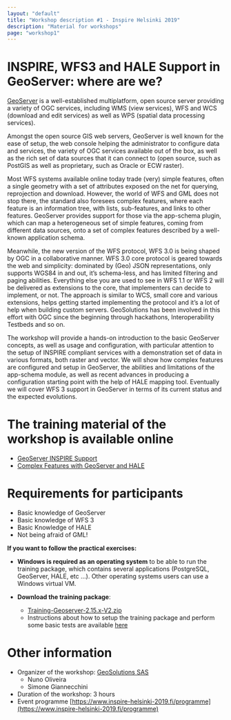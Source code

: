 ```yaml
---
layout: "default"
title: "Workshop description #1 - Inspire Helsinki 2019"
description: "Material for workshops"
page: "workshop1"
---
```

# INSPIRE, WFS3 and HALE Support in GeoServer: where are we?

[GeoServer](http://geoserver.org/) is a well-established multiplatform, open source server providing a variety of OGC services, including WMS (view services), WFS and WCS (download and edit services) as well as WPS (spatial data processing services). 
 
Amongst the open source GIS web servers, GeoServer is well known for the ease of setup, the web console helping the administrator to configure data and services, the variety of OGC services available out of the box, as well as the rich set of data sources that it can connect to (open source, such as PostGIS as well as proprietary, such as Oracle or ECW raster). 
 
Most WFS systems available online today trade (very) simple features, often a single geometry with a set of attributes exposed on the net for querying, reprojection and download. However, the world of WFS and GML does not stop there, the standard also foresees complex features, where each feature is an information tree, with lists, sub-features, and links to other features. GeoServer provides support for those via the app-schema plugin, which can map a heterogeneous set of simple features, coming from different data sources, onto a set of complex features described by a well-known application schema. 
 
Meanwhile, the new version of the WFS protocol, WFS 3.0 is being shaped by OGC in a collaborative manner. WFS 3.0 core protocol is geared towards the web and simplicity: dominated by (Geo) JSON representations, only supports WGS84 in and out, it’s schema-less, and has limited filtering and paging abilities. Everything else you are used to see in WFS 1.1 or WFS 2 will be delivered as extensions to the core, that implementers can decide to implement, or not. The approach is similar to WCS, small core and various extensions, helps getting started implementing the protocol and it’s a lot of help when building custom servers. GeoSolutions has been involved in this effort with OGC since the beginning through hackathons, Interoperability Testbeds and so on. 
 
The workshop will provide a hands-on introduction to the basic GeoServer concepts, as well as usage and configuration, with particular attention to the setup of INSPIRE compliant services with a demonstration set of data in various formats, both raster and vector. We will show how complex features are configured and setup in GeoServer, the abilities and limitations of the app-schema module, as well as recent advances in producing a configuration starting point with the help of HALE mapping tool. Eventually we will cover WFS 3 support in GeoServer in terms of its current status and the expected evolutions. 

# The training material of the workshop is available online
* [GeoServer INSPIRE Support](https://geoserver.geo-solutions.it/edu/en/inspire/index.html)
* [Complex Features with GeoServer and HALE](https://geoserver.geo-solutions.it/edu/en/complex_features/index.html)




# Requirements for participants

* Basic knowledge of GeoServer 
* Basic knowledge of WFS 3 
* Basic Knowledge of HALE 
* Not being afraid of GML!

**If you want to follow the practical exercises:**

* **Windows is required as an operating system** to be able to run the training package, which contains several applications (PostgreSQL, GeoServer, HALE, etc …). Other operating systems users can use a Windows virtual VM.

* **Download the training package**:
  * [Training-Geoserver-2.15.x-V2.zip](https://www.dropbox.com/s/c9qfu3uaokgrtkt/Training-Geoserver-2.15.x-V2.zip?dl=1)
  * Instructions about how to setup the training package and perform some basic tests are available [here](https://geoserver.geo-solutions.it/edu/en/intro/windows.html#geoserver-intro-windows)

# Other information

* Organizer of the workshop: [GeoSolutions SAS](https://www.geo-solutions.it/)
  * Nuno Oliveira
  * Simone Giannecchini
* Duration of the workshop: 3 hours
* Event programme [https://www.inspire-helsinki-2019.fi/programme](https://www.inspire-helsinki-2019.fi/programme)
